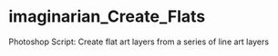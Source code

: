 # imaginarian_Create_Flats
Photoshop Script: Create flat art layers from a series of line art layers
